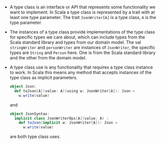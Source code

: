 * A type class is an interface or API that represents some functionality we want to implement. In Scala a type class is represented by a trait with at least one type parameter.
  The trait `JsonWriter[A]` is a type class, `A` is the type parameter.

* The instances of a type class provide implementations of the type class for specific types we care about, which can include types from the Scala standard library and types from our domain model.
  The val `stringWriter` and `personWriter` are instances of `JsonWriter`, the specific types are `String` and `Person` here. One is from the Scala standard library and the other from the domain model.

* A type class use is any functionality that requires a type class instance to work. In Scala this means any method that accepts instances of the type class as implicit parameters.

  ```scala
  object Json:
    def toJson[A](value: A)(using w: JsonWriter[A]): Json =
      w.write(value)
  ```

  and

  ```scala
  object JsonSyntax:
    implicit class JsonWriterOps[A](value: A) :
      def toJson(implicit w: JsonWriter[A]): Json =
        w.write(value)
  ```

  are both type class uses.